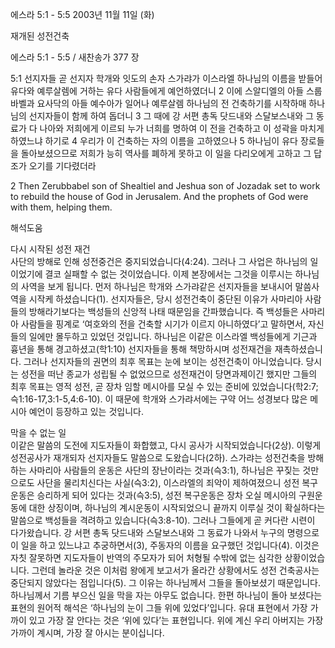 에스라 5:1 - 5:5 
2003년 11월 11일 (화)

재개된 성전건축



에스라 5:1 - 5:5 / 새찬송가 377 장


5:1 선지자들 곧 선지자 학개와 잇도의 손자 스가랴가 이스라엘 하나님의 이름을 받들어 유다와 예루살렘에 거하는 유다 사람들에게 예언하였더니 
2 이에 스알디엘의 아들 스룹바벨과 요사닥의 아들 예수아가 일어나 예루살렘 하나님의 전 건축하기를 시작하매 하나님의 선지자들이 함께 하여 돕더니 
3 그 때에 강 서편 총독 닷드내와 스달보스내와 그 동료가 다 나아와 저희에게 이르되 누가 너희를 명하여 이 전을 건축하고 이 성곽을 마치게 하였느냐 하기로 
4 우리가 이 건축하는 자의 이름을 고하였으나 
5 하나님이 유다 장로들을 돌아보셨으므로 저희가 능히 역사를 폐하게 못하고 이 일을 다리오에게 고하고 그 답조가 오기를 기다렸더라 

2 Then Zerubbabel son of Shealtiel and Jeshua son of Jozadak set to work to rebuild the house of God in Jerusalem. And the prophets of God were with them, helping them.

해석도움





다시 시작된 성전 재건  
사단의 방해로 인해 성전중건은 중지되었습니다(4:24). 그러나 그 사업은 하나님의 일이었기에 결코 실패할 수 없는 것이었습니다. 이제 본장에서는 그것을 이루시는 하나님의 사역을 보게 됩니다. 먼저 하나님은 학개와 스가랴같은 선지자들을 보내시어 말씀사역을 시작케 하셨습니다(1). 선지자들은, 당시 성전건축이 중단된 이유가 사마리아 사람들의 방해라기보다는 백성들의 신앙적 나태 때문임을 간파했습니다. 즉 백성들은 사마리아 사람들을 핑계로 ‘여호와의 전을 건축할 시기가 이르지 아니하였다’고 말하면서, 자신들의 일에만 몰두하고 있었던 것입니다. 하나님은 이같은 이스라엘 백성들에게 기근과 흉년을 통해 경고하셨고(학1:10) 선지자들을 통해 책망하시며 성전재건을 재촉하셨습니다. 그러나 선지자들의 권면의 최후 목표는 눈에 보이는 성전건축이 아니었습니다. 당시는 성전을 떠난 종교가 성립될 수 없었으므로 성전재건이 당면과제이긴 했지만 그들의 최후 목표는 영적 성전, 곧 장차 임할 메시아를 모실 수 있는 준비에 있었습니다(학2:7;슥1:16-17,3:1-5,4:6-10). 이 때문에 학개와 스가랴서에는 구약 어느 성경보다 많은 메시아 예언이 등장하고 있는 것입니다. 

막을 수 없는 일  
이같은 말씀의 도전에 지도자들이 화합했고, 다시 공사가 시작되었습니다(2상). 이렇게 성전공사가 재개되자 선지자들도 말씀으로 도왔습니다(2하). 스가랴는 성전건축을 방해하는 사마리아 사람들의 운동은 사단의 장난이라는 것과(슥3:1), 하나님은 꾸짖는 것만으로도 사단을 물리치신다는 사실(슥3:2), 이스라엘의 죄악이 제하여졌으니 성전 복구운동은 승리하게 되어 있다는 것과(슥3:5), 성전 복구운동은 장차 오실 메시아의 구원운동에 대한 상징이며, 하나님의 계시운동이 시작되었으니 끝까지 이루실 것이 확실하다는 말씀으로 백성들을 격려하고 있습니다(슥3:8-10). 그러나 그들에게 곧 커다란 시련이 다가왔습니다. 강 서편 총독 닷드내와 스달보스내와 그 동료가 나와서 누구의 명령으로 이 일을 하고 있느냐고 추궁하면서(3), 주동자의 이름을 요구했던 것입니다(4). 이것은 자칫 잘못하면 지도자들이 반역의 주모자가 되어 처형될 수밖에 없는 심각한 상황이었습니다. 그런데 놀라운 것은 이처럼 왕에게 보고서가 올라간 상황에서도 성전 건축공사는 중단되지 않았다는 점입니다(5). 그 이유는 하나님께서 그들을 돌아보셨기 때문입니다. 하나님께서 기름 부으신 일을 막을 자는 아무도 없습니다. 한편 하나님이 돌아 보셨다는 표현의 원어적 해석은 ‘하나님의 눈이 그들 위에 있었다’입니다. 유대 표현에서 가장 가까이 있고 가장 잘 안다는 것은 ‘위에 있다’는 표현입니다. 위에 계신 우리 아버지는 가장 가까이 계시며, 가장 잘 아시는 분이십니다.